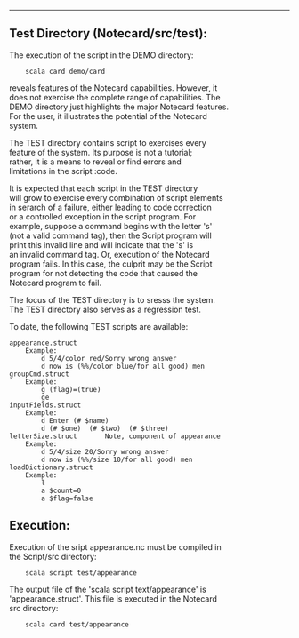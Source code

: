 <hr />

<h2>Test Directory (Notecard/src/test):  </h2>

<p>The execution of the script in the DEMO directory:  </p>

<pre><code>    scala card demo/card
</code></pre>

<p>reveals features of the Notecard capabilities.  However, it <br />
does not exercise the complete range of capabilities.  The <br />
DEMO directory just highlights the major Notecard features. <br />
For the user, it illustrates the potential of the Notecard <br />
system.  </p>

<p>The TEST directory contains script to exercises every <br />
feature of the system.  Its purpose is not a tutorial; <br />
rather, it is a means  to reveal or find errors and <br />
limitations in the script :code.     </p>

<p>It is expected that each script in the TEST directory <br />
will grow to exercise every combination of script elements <br />
in serarch of a failure, either leading to code correction <br />
or a controlled exception in the script program. For <br />
example, suppose a command begins with the letter 's' <br />
(not a valid command tag), then the Script program will <br />
print this invalid line and will indicate that the 's' is <br />
an invalid command tag. Or, execution of the Notecard <br />
program fails. In this case, the culprit may be the Script <br />
program for not detecting the code that caused the <br />
Notecard program to fail.   </p>

<p>The  focus of the TEST directory is to sresss the system. <br />
The TEST directory also serves as a regression test.   </p>

<p>To date, the following TEST scripts are available:   </p>

<pre><code>appearance.struct       
    Example:  
        d 5/4/color red/Sorry wrong answer  
        d now is (%%/color blue/for all good) men  
groupCmd.struct  
    Example:  
        g (flag)=(true)  
        ge  
inputFields.struct  
    Example:  
        d Enter (# $name)  
        d (# $one)  (# $two)  (# $three)  
letterSize.struct       Note, component of appearance  
    Example:  
        d 5/4/size 20/Sorry wrong answer  
        d now is (%%/size 10/for all good) men  
loadDictionary.struct  
    Example:  
        l  
        a $count=0  
        a $flag=false
</code></pre>

<h2>Execution:  </h2>

<p>Execution of the sript appearance.nc  must  be compiled in <br />
the Script/src directory:    </p>

<pre><code>    scala script test/appearance
</code></pre>

<p>The output file of the 'scala script text/appearance' is <br />
'appearance.struct'.  This file is executed in the Notecard <br />
src directory:</p>

<pre><code>    scala card test/appearance
</code></pre>

